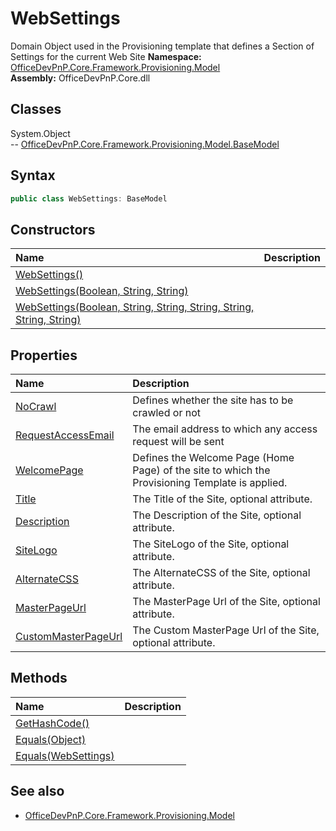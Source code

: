 # WebSettings
Domain Object used in the Provisioning template that defines a Section of Settings for the current Web Site
**Namespace:** [OfficeDevPnP.Core.Framework.Provisioning.Model](OfficeDevPnP.Core.Framework.Provisioning.Model.md)  
**Assembly:** OfficeDevPnP.Core.dll  
## Classes
System.Object  
-- [OfficeDevPnP.Core.Framework.Provisioning.Model.BaseModel](OfficeDevPnP.Core.Framework.Provisioning.Model.BaseModel.md)
## Syntax
```C#
public class WebSettings: BaseModel
```
## Constructors
|**Name**|**Description**|
|:-----|:-----|
| [WebSettings()](WebSettingsconstructor1details.md) | 
| [WebSettings(Boolean, String, String)](WebSettingsconstructor1details.md) | 
| [WebSettings(Boolean, String, String, String, String, String, String)](WebSettingsconstructor1details.md) | 
## Properties
|**Name**|**Description**|
|:-----|:-----|
| [NoCrawl](WebSettings.NoCrawl.md) | Defines whether the site has to be crawled or not
| [RequestAccessEmail](WebSettings.RequestAccessEmail.md) | The email address to which any access request will be sent
| [WelcomePage](WebSettings.WelcomePage.md) | Defines the Welcome Page (Home Page) of the site to which the Provisioning Template is applied.
| [Title](WebSettings.Title.md) | The Title of the Site, optional attribute.
| [Description](WebSettings.Description.md) | The Description of the Site, optional attribute.
| [SiteLogo](WebSettings.SiteLogo.md) | The SiteLogo of the Site, optional attribute.
| [AlternateCSS](WebSettings.AlternateCSS.md) | The AlternateCSS of the Site, optional attribute.
| [MasterPageUrl](WebSettings.MasterPageUrl.md) | The MasterPage Url of the Site, optional attribute.
| [CustomMasterPageUrl](WebSettings.CustomMasterPageUrl.md) | The Custom MasterPage Url of the Site, optional attribute.
## Methods
|**Name**|**Description**|
|:-----|:-----|
| [GetHashCode()](WebSettingsGetHashCode.md) | 
| [Equals(Object)](WebSettingsEqualsObject.md) | 
| [Equals(WebSettings)](WebSettingsEqualsWebSettings.md) | 
## See also
- [OfficeDevPnP.Core.Framework.Provisioning.Model](OfficeDevPnP.Core.Framework.Provisioning.Model.md)
